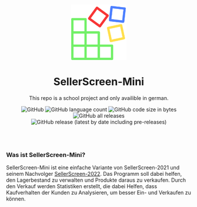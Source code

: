 <div align="center">
 
<img src="SellerScreen.png" alt="SellerScreen-Mini" width="150" />
<h1>SellerScreen-Mini</h1>

This repo is a school project and only availible in german.
 
![GitHub](https://img.shields.io/github/license/tomo2403/sellerscreen-mini?color=red&style=flat-square) ![GitHub language count](https://img.shields.io/github/languages/count/tomo2403/sellerscreen-mini?color=goldenrod&style=flat-square) ![GitHub code size in bytes](https://img.shields.io/github/languages/code-size/tomo2403/sellerscreen-mini?style=flat-square) ![GitHub all releases](https://img.shields.io/github/downloads/tomo2403/sellerscreen-mini/total?style=flat-square) ![GitHub release (latest by date including pre-releases)](https://img.shields.io/github/v/release/tomo2403/sellerscreen-mini?color=darkgreen&include_prereleases&style=flat-square)
 
</div>

<br>
<br>

### Was ist SellerScreen-Mini?

SellerScreen-Mini ist eine einfache Variante von SellerScreen-2021 und seinem Nachvolger [SellerScreen-2022](https://github.com/T-App-Germany/SellerScreen-2022). Das Programm soll dabei helfen, den Lagerbestand zu verwalten und Produkte daraus zu verkaufen. Durch den Verkauf werden Statistiken erstellt, die dabei Helfen, dass Kaufverhalten der Kunden zu Analysieren, um besser Ein- und Verkaufen zu können.
